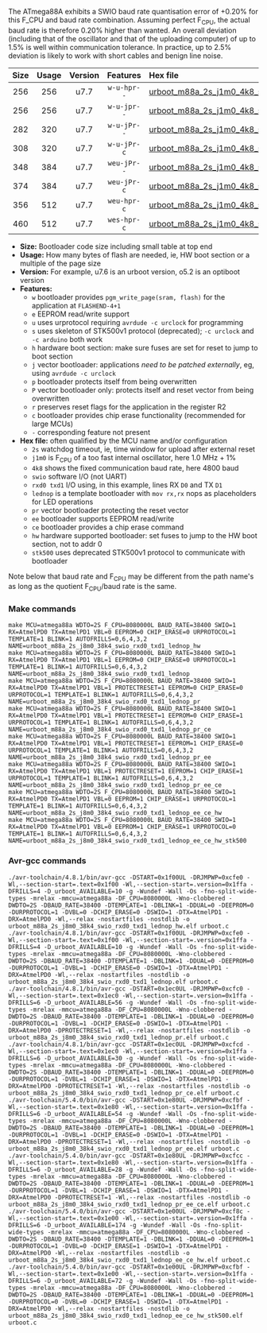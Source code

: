 The ATmega88A exhibits a SWIO baud rate quantisation error of +0.20% for this F_CPU and baud rate combination. Assuming perfect F<sub>CPU</sub>, the actual baud rate is therefore 0.20% higher than wanted. An overall deviation (including that of the oscillator and that of the uploading computer) of up to 1.5% is well within communication tolerance. In practice, up to 2.5% deviation is likely to work with short cables and benign line noise.

|Size|Usage|Version|Features|Hex file|
|:-:|:-:|:-:|:-:|:--|
|256|256|u7.7|`w-u-hpr--`|[urboot_m88a_2s_j1m0_4k8_swio_rxd0_txd1_lednop_hw.hex](https://raw.githubusercontent.com/stefanrueger/urboot.hex/main/mcus/atmega88a/watchdog_2_s/internal_oscillator+1%/+1m000000_hz/+++4k8_baud/uart0_rxd0_txd1/lednop/urboot_m88a_2s_j1m0_4k8_swio_rxd0_txd1_lednop_hw.hex)|
|256|256|u7.7|`w-u-jpr--`|[urboot_m88a_2s_j1m0_4k8_swio_rxd0_txd1_lednop.hex](https://raw.githubusercontent.com/stefanrueger/urboot.hex/main/mcus/atmega88a/watchdog_2_s/internal_oscillator+1%/+1m000000_hz/+++4k8_baud/uart0_rxd0_txd1/lednop/urboot_m88a_2s_j1m0_4k8_swio_rxd0_txd1_lednop.hex)|
|282|320|u7.7|`w-u-jPr--`|[urboot_m88a_2s_j1m0_4k8_swio_rxd0_txd1_lednop_pr.hex](https://raw.githubusercontent.com/stefanrueger/urboot.hex/main/mcus/atmega88a/watchdog_2_s/internal_oscillator+1%/+1m000000_hz/+++4k8_baud/uart0_rxd0_txd1/lednop/urboot_m88a_2s_j1m0_4k8_swio_rxd0_txd1_lednop_pr.hex)|
|308|320|u7.7|`w-u-jPr-c`|[urboot_m88a_2s_j1m0_4k8_swio_rxd0_txd1_lednop_pr_ce.hex](https://raw.githubusercontent.com/stefanrueger/urboot.hex/main/mcus/atmega88a/watchdog_2_s/internal_oscillator+1%/+1m000000_hz/+++4k8_baud/uart0_rxd0_txd1/lednop/urboot_m88a_2s_j1m0_4k8_swio_rxd0_txd1_lednop_pr_ce.hex)|
|348|384|u7.7|`weu-jPr--`|[urboot_m88a_2s_j1m0_4k8_swio_rxd0_txd1_lednop_pr_ee.hex](https://raw.githubusercontent.com/stefanrueger/urboot.hex/main/mcus/atmega88a/watchdog_2_s/internal_oscillator+1%/+1m000000_hz/+++4k8_baud/uart0_rxd0_txd1/lednop/urboot_m88a_2s_j1m0_4k8_swio_rxd0_txd1_lednop_pr_ee.hex)|
|374|384|u7.7|`weu-jPr-c`|[urboot_m88a_2s_j1m0_4k8_swio_rxd0_txd1_lednop_pr_ee_ce.hex](https://raw.githubusercontent.com/stefanrueger/urboot.hex/main/mcus/atmega88a/watchdog_2_s/internal_oscillator+1%/+1m000000_hz/+++4k8_baud/uart0_rxd0_txd1/lednop/urboot_m88a_2s_j1m0_4k8_swio_rxd0_txd1_lednop_pr_ee_ce.hex)|
|356|512|u7.7|`weu-hpr-c`|[urboot_m88a_2s_j1m0_4k8_swio_rxd0_txd1_lednop_ee_ce_hw.hex](https://raw.githubusercontent.com/stefanrueger/urboot.hex/main/mcus/atmega88a/watchdog_2_s/internal_oscillator+1%/+1m000000_hz/+++4k8_baud/uart0_rxd0_txd1/lednop/urboot_m88a_2s_j1m0_4k8_swio_rxd0_txd1_lednop_ee_ce_hw.hex)|
|460|512|u7.7|`wes-hpr-c`|[urboot_m88a_2s_j1m0_4k8_swio_rxd0_txd1_lednop_ee_ce_hw_stk500.hex](https://raw.githubusercontent.com/stefanrueger/urboot.hex/main/mcus/atmega88a/watchdog_2_s/internal_oscillator+1%/+1m000000_hz/+++4k8_baud/uart0_rxd0_txd1/lednop/urboot_m88a_2s_j1m0_4k8_swio_rxd0_txd1_lednop_ee_ce_hw_stk500.hex)|

- **Size:** Bootloader code size including small table at top end
- **Usage:** How many bytes of flash are needed, ie, HW boot section or a multiple of the page size
- **Version:** For example, u7.6 is an urboot version, o5.2 is an optiboot version
- **Features:**
  + `w` bootloader provides `pgm_write_page(sram, flash)` for the application at `FLASHEND-4+1`
  + `e` EEPROM read/write support
  + `u` uses urprotocol requiring `avrdude -c urclock` for programming
  + `s` uses skeleton of STK500v1 protocol (deprecated); `-c urclock` and `-c arduino` both work
  + `h` hardware boot section: make sure fuses are set for reset to jump to boot section
  + `j` vector bootloader: applications *need to be patched externally*, eg, using `avrdude -c urclock`
  + `p` bootloader protects itself from being overwritten
  + `P` vector bootloader only: protects itself and reset vector from being overwritten
  + `r` preserves reset flags for the application in the register R2
  + `c` bootloader provides chip erase functionality (recommended for large MCUs)
  + `-` corresponding feature not present
- **Hex file:** often qualified by the MCU name and/or configuration
  + `2s` watchdog timeout, ie, time window for upload after external reset
  + `j1m0` is F<sub>CPU</sub> of a too fast internal oscillator, here 1.0 MHz + 1%
  + `4k8` shows the fixed communication baud rate, here 4800 baud
  + `swio` software I/O (not UART)
  + `rxd0 txd1` I/O using, in this example, lines RX `D0` and TX `D1`
  + `lednop` is a template bootloader with `mov rx,rx` nops as placeholders for LED operations
  + `pr` vector bootloader protecting the reset vector
  + `ee` bootloader supports EEPROM read/write
  + `ce` bootloader provides a chip erase command
  + `hw` hardware supported bootloader: set fuses to jump to the HW boot section, not to addr 0
  + `stk500` uses deprecated STK500v1 protocol to communicate with bootloader


Note below that baud rate and F<sub>CPU</sub> may be different from the path name's as long as the quotient F<sub>CPU</sub>/baud rate is the same.

### Make commands
```
make MCU=atmega88a WDTO=2S F_CPU=8080000L BAUD_RATE=38400 SWIO=1 RX=AtmelPD0 TX=AtmelPD1 VBL=0 EEPROM=0 CHIP_ERASE=0 URPROTOCOL=1 TEMPLATE=1 BLINK=1 AUTOFRILLS=0,6,4,3,2 NAME=urboot_m88a_2s_j8m0_38k4_swio_rxd0_txd1_lednop_hw
make MCU=atmega88a WDTO=2S F_CPU=8080000L BAUD_RATE=38400 SWIO=1 RX=AtmelPD0 TX=AtmelPD1 VBL=1 EEPROM=0 CHIP_ERASE=0 URPROTOCOL=1 TEMPLATE=1 BLINK=1 AUTOFRILLS=0,6,4,3,2 NAME=urboot_m88a_2s_j8m0_38k4_swio_rxd0_txd1_lednop
make MCU=atmega88a WDTO=2S F_CPU=8080000L BAUD_RATE=38400 SWIO=1 RX=AtmelPD0 TX=AtmelPD1 VBL=1 PROTECTRESET=1 EEPROM=0 CHIP_ERASE=0 URPROTOCOL=1 TEMPLATE=1 BLINK=1 AUTOFRILLS=0,6,4,3,2 NAME=urboot_m88a_2s_j8m0_38k4_swio_rxd0_txd1_lednop_pr
make MCU=atmega88a WDTO=2S F_CPU=8080000L BAUD_RATE=38400 SWIO=1 RX=AtmelPD0 TX=AtmelPD1 VBL=1 PROTECTRESET=1 EEPROM=0 CHIP_ERASE=1 URPROTOCOL=1 TEMPLATE=1 BLINK=1 AUTOFRILLS=0,6,4,3,2 NAME=urboot_m88a_2s_j8m0_38k4_swio_rxd0_txd1_lednop_pr_ce
make MCU=atmega88a WDTO=2S F_CPU=8080000L BAUD_RATE=38400 SWIO=1 RX=AtmelPD0 TX=AtmelPD1 VBL=1 PROTECTRESET=1 EEPROM=1 CHIP_ERASE=0 URPROTOCOL=1 TEMPLATE=1 BLINK=1 AUTOFRILLS=0,6,4,3,2 NAME=urboot_m88a_2s_j8m0_38k4_swio_rxd0_txd1_lednop_pr_ee
make MCU=atmega88a WDTO=2S F_CPU=8080000L BAUD_RATE=38400 SWIO=1 RX=AtmelPD0 TX=AtmelPD1 VBL=1 PROTECTRESET=1 EEPROM=1 CHIP_ERASE=1 URPROTOCOL=1 TEMPLATE=1 BLINK=1 AUTOFRILLS=0,6,4,3,2 NAME=urboot_m88a_2s_j8m0_38k4_swio_rxd0_txd1_lednop_pr_ee_ce
make MCU=atmega88a WDTO=2S F_CPU=8080000L BAUD_RATE=38400 SWIO=1 RX=AtmelPD0 TX=AtmelPD1 VBL=0 EEPROM=1 CHIP_ERASE=1 URPROTOCOL=1 TEMPLATE=1 BLINK=1 AUTOFRILLS=0,6,4,3,2 NAME=urboot_m88a_2s_j8m0_38k4_swio_rxd0_txd1_lednop_ee_ce_hw
make MCU=atmega88a WDTO=2S F_CPU=8080000L BAUD_RATE=38400 SWIO=1 RX=AtmelPD0 TX=AtmelPD1 VBL=0 EEPROM=1 CHIP_ERASE=1 URPROTOCOL=0 TEMPLATE=1 BLINK=1 AUTOFRILLS=0,6,4,3,2 NAME=urboot_m88a_2s_j8m0_38k4_swio_rxd0_txd1_lednop_ee_ce_hw_stk500
```

### Avr-gcc commands
```
./avr-toolchain/4.8.1/bin/avr-gcc -DSTART=0x1f00UL -DRJMPWP=0xcfe0 -Wl,--section-start=.text=0x1f00 -Wl,--section-start=.version=0x1ffa -DFRILLS=4 -D_urboot_AVAILABLE=10 -g -Wundef -Wall -Os -fno-split-wide-types -mrelax -mmcu=atmega88a -DF_CPU=8080000L -Wno-clobbered -DWDTO=2S -DBAUD_RATE=38400 -DTEMPLATE=1 -DBLINK=1 -DDUAL=0 -DEEPROM=0 -DURPROTOCOL=1 -DVBL=0 -DCHIP_ERASE=0 -DSWIO=1 -DTX=AtmelPD1 -DRX=AtmelPD0 -Wl,--relax -nostartfiles -nostdlib -o urboot_m88a_2s_j8m0_38k4_swio_rxd0_txd1_lednop_hw.elf urboot.c
./avr-toolchain/4.8.1/bin/avr-gcc -DSTART=0x1f00UL -DRJMPWP=0xcfe0 -Wl,--section-start=.text=0x1f00 -Wl,--section-start=.version=0x1ffa -DFRILLS=4 -D_urboot_AVAILABLE=10 -g -Wundef -Wall -Os -fno-split-wide-types -mrelax -mmcu=atmega88a -DF_CPU=8080000L -Wno-clobbered -DWDTO=2S -DBAUD_RATE=38400 -DTEMPLATE=1 -DBLINK=1 -DDUAL=0 -DEEPROM=0 -DURPROTOCOL=1 -DVBL=1 -DCHIP_ERASE=0 -DSWIO=1 -DTX=AtmelPD1 -DRX=AtmelPD0 -Wl,--relax -nostartfiles -nostdlib -o urboot_m88a_2s_j8m0_38k4_swio_rxd0_txd1_lednop.elf urboot.c
./avr-toolchain/4.8.1/bin/avr-gcc -DSTART=0x1ec0UL -DRJMPWP=0xcfc0 -Wl,--section-start=.text=0x1ec0 -Wl,--section-start=.version=0x1ffa -DFRILLS=6 -D_urboot_AVAILABLE=56 -g -Wundef -Wall -Os -fno-split-wide-types -mrelax -mmcu=atmega88a -DF_CPU=8080000L -Wno-clobbered -DWDTO=2S -DBAUD_RATE=38400 -DTEMPLATE=1 -DBLINK=1 -DDUAL=0 -DEEPROM=0 -DURPROTOCOL=1 -DVBL=1 -DCHIP_ERASE=0 -DSWIO=1 -DTX=AtmelPD1 -DRX=AtmelPD0 -DPROTECTRESET=1 -Wl,--relax -nostartfiles -nostdlib -o urboot_m88a_2s_j8m0_38k4_swio_rxd0_txd1_lednop_pr.elf urboot.c
./avr-toolchain/4.8.1/bin/avr-gcc -DSTART=0x1ec0UL -DRJMPWP=0xcfcd -Wl,--section-start=.text=0x1ec0 -Wl,--section-start=.version=0x1ffa -DFRILLS=6 -D_urboot_AVAILABLE=30 -g -Wundef -Wall -Os -fno-split-wide-types -mrelax -mmcu=atmega88a -DF_CPU=8080000L -Wno-clobbered -DWDTO=2S -DBAUD_RATE=38400 -DTEMPLATE=1 -DBLINK=1 -DDUAL=0 -DEEPROM=0 -DURPROTOCOL=1 -DVBL=1 -DCHIP_ERASE=1 -DSWIO=1 -DTX=AtmelPD1 -DRX=AtmelPD0 -DPROTECTRESET=1 -Wl,--relax -nostartfiles -nostdlib -o urboot_m88a_2s_j8m0_38k4_swio_rxd0_txd1_lednop_pr_ce.elf urboot.c
./avr-toolchain/5.4.0/bin/avr-gcc -DSTART=0x1e80UL -DRJMPWP=0xcfbf -Wl,--section-start=.text=0x1e80 -Wl,--section-start=.version=0x1ffa -DFRILLS=6 -D_urboot_AVAILABLE=54 -g -Wundef -Wall -Os -fno-split-wide-types -mrelax -mmcu=atmega88a -DF_CPU=8080000L -Wno-clobbered -DWDTO=2S -DBAUD_RATE=38400 -DTEMPLATE=1 -DBLINK=1 -DDUAL=0 -DEEPROM=1 -DURPROTOCOL=1 -DVBL=1 -DCHIP_ERASE=0 -DSWIO=1 -DTX=AtmelPD1 -DRX=AtmelPD0 -DPROTECTRESET=1 -Wl,--relax -nostartfiles -nostdlib -o urboot_m88a_2s_j8m0_38k4_swio_rxd0_txd1_lednop_pr_ee.elf urboot.c
./avr-toolchain/5.4.0/bin/avr-gcc -DSTART=0x1e80UL -DRJMPWP=0xcfcc -Wl,--section-start=.text=0x1e80 -Wl,--section-start=.version=0x1ffa -DFRILLS=6 -D_urboot_AVAILABLE=28 -g -Wundef -Wall -Os -fno-split-wide-types -mrelax -mmcu=atmega88a -DF_CPU=8080000L -Wno-clobbered -DWDTO=2S -DBAUD_RATE=38400 -DTEMPLATE=1 -DBLINK=1 -DDUAL=0 -DEEPROM=1 -DURPROTOCOL=1 -DVBL=1 -DCHIP_ERASE=1 -DSWIO=1 -DTX=AtmelPD1 -DRX=AtmelPD0 -DPROTECTRESET=1 -Wl,--relax -nostartfiles -nostdlib -o urboot_m88a_2s_j8m0_38k4_swio_rxd0_txd1_lednop_pr_ee_ce.elf urboot.c
./avr-toolchain/5.4.0/bin/avr-gcc -DSTART=0x1e00UL -DRJMPWP=0xcf8c -Wl,--section-start=.text=0x1e00 -Wl,--section-start=.version=0x1ffa -DFRILLS=6 -D_urboot_AVAILABLE=174 -g -Wundef -Wall -Os -fno-split-wide-types -mrelax -mmcu=atmega88a -DF_CPU=8080000L -Wno-clobbered -DWDTO=2S -DBAUD_RATE=38400 -DTEMPLATE=1 -DBLINK=1 -DDUAL=0 -DEEPROM=1 -DURPROTOCOL=1 -DVBL=0 -DCHIP_ERASE=1 -DSWIO=1 -DTX=AtmelPD1 -DRX=AtmelPD0 -Wl,--relax -nostartfiles -nostdlib -o urboot_m88a_2s_j8m0_38k4_swio_rxd0_txd1_lednop_ee_ce_hw.elf urboot.c
./avr-toolchain/5.4.0/bin/avr-gcc -DSTART=0x1e00UL -DRJMPWP=0xcfbf -Wl,--section-start=.text=0x1e00 -Wl,--section-start=.version=0x1ffa -DFRILLS=6 -D_urboot_AVAILABLE=72 -g -Wundef -Wall -Os -fno-split-wide-types -mrelax -mmcu=atmega88a -DF_CPU=8080000L -Wno-clobbered -DWDTO=2S -DBAUD_RATE=38400 -DTEMPLATE=1 -DBLINK=1 -DDUAL=0 -DEEPROM=1 -DURPROTOCOL=0 -DVBL=0 -DCHIP_ERASE=1 -DSWIO=1 -DTX=AtmelPD1 -DRX=AtmelPD0 -Wl,--relax -nostartfiles -nostdlib -o urboot_m88a_2s_j8m0_38k4_swio_rxd0_txd1_lednop_ee_ce_hw_stk500.elf urboot.c
```

